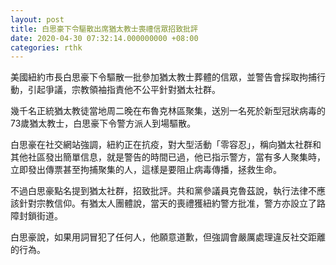 ```yaml
---
layout: post
title: 白思豪下令驅散出席猶太教士喪禮信眾招致批評
date: 2020-04-30 07:32:14.000000000 +08:00
categories: rthk
---
```


美國紐約市長白思豪下令驅散一批參加猶太教士葬體的信眾，並警告會採取拘捕行動，引起爭議，宗教領袖指責他不公平針對猶太社群。

幾千名正統猶太教徒當地周二晚在布魯克林區聚集，送別一名死於新型冠狀病毒的73歲猶太教士，白思豪下令警方派人到場驅散。

白思豪在社交網站強調，紐約正在抗疫，對大型活動「零容忍」，稱向猶太社群和其他社區發出簡單信息，就是警告的時間已過，他已指示警方，當有多人聚集時，立即發出傳票甚至拘捕聚集的人，這樣是要阻止病毒傳播，拯救生命。

不過白思豪點名提到猶太社群，招致批評。共和黨參議員克魯茲說，執行法律不應該針對宗教信仰。有猶太人團體說，當天的喪禮獲紐約警方批准，警方亦設立了路障封鎖街道。

白思豪說，如果用詞冒犯了任何人，他願意道歉，但強調會嚴厲處理違反社交距離的行為。
